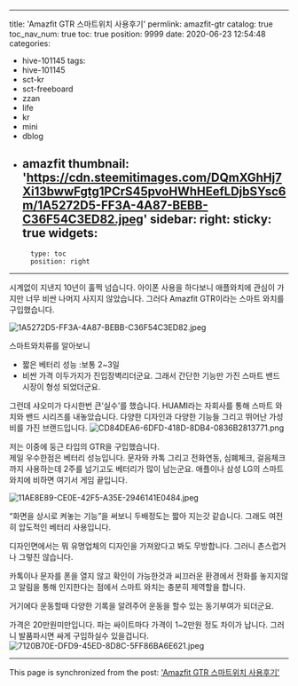 
---
title: 'Amazfit GTR 스마트위치 사용후기'
permlink: amazfit-gtr
catalog: true
toc_nav_num: true
toc: true
position: 9999
date: 2020-06-23 12:54:48
categories:
- hive-101145
tags:
- hive-101145
- sct-kr
- sct-freeboard
- zzan
- life
- kr
- mini
- dblog
- amazfit
thumbnail: 'https://cdn.steemitimages.com/DQmXGhHj7Xi13bwwFgtg1PCrS45pvoHWhHEefLDjbSYsc6m/1A5272D5-FF3A-4A87-BEBB-C36F54C3ED82.jpeg'
sidebar:
    right:
        sticky: true
widgets:
    -
        type: toc
        position: right
---


시계없이 지낸지 10년이 훌쩍 넘습니다.  아이폰 사용을 하다보니 애플와치에 관심이 가지만 너무 비싼 나머지 사지지 않았습니다. 그러다 Amazfit GTR이라는 스마트 와치를 구입했습니다. 

![1A5272D5-FF3A-4A87-BEBB-C36F54C3ED82.jpeg](https://cdn.steemitimages.com/DQmXGhHj7Xi13bwwFgtg1PCrS45pvoHWhHEefLDjbSYsc6m/1A5272D5-FF3A-4A87-BEBB-C36F54C3ED82.jpeg)

스마트와치류를 알아보니
- 짧은 베터리 성능 :보통 2~3일
- 비싼 가격
이두가지가 진입장벽리더군요. 
그래서 간단한 기능만 가진 스마트 밴드 시장이 형성 되었더군요.  

그런데 샤오미가 다시한번 큰’실수’를 했습니다.  HUAMI라는 자회사를 통해 스마트 와치와 밴드 시리즈를 내놓았습니다. 다양한 디자인과 다양한 기능들 그리고 뛰어난 가성비를 가진 브랜드입니다. 
![CD84DEA6-6DFD-418D-8DB4-0836B2813771.png](https://cdn.steemitimages.com/DQmbUNEhnxficngjcBnmVpzC8UBavv4UG88BseEtaKjebLg/CD84DEA6-6DFD-418D-8DB4-0836B2813771.png)

저는 이중에 둥근 타입의 GTR을 구입했습니다.  
제일 우수한점은 베터리 성능입니다. 
문자와 카톡 그리고 전화연동, 심폐체크, 걸음체크까지 사용하는데 2주를 넘기고도 베터리가 많이 남는군요. 
애플이나 삼성 LG의 스마트 와치에 비하면 여기서 게임 끝입니다.  

![11AE8E89-CE0E-42F5-A35E-2946141E0484.jpeg](https://cdn.steemitimages.com/DQme4jFrf8qiP6AEgRJy9Qn9sYPmREBTQGZHtrkwcMgrEka/11AE8E89-CE0E-42F5-A35E-2946141E0484.jpeg)

“화면을 상시로 켜놓는 기능”을 써보니 두배정도는 짧아 지는갓 같습니다.  그래도 여전히 압도적인 베터리 사용입니다. 

디자인면에서는 뭐 유명업체의 디자인을 가져왔다고 봐도 무방합니다.  그러니 촌스럽거나 그렇진 않습니다. 

카톡이나 문자를 폰을 열지 않고 확인이 가능한것과 씨끄러운 환경에서 전화를 놓지지않고 알림을 통해 인지한다는 점에서 스마트 와치는 충분히 제역할을 합니다.  

거기에다 운동할때 다양한 기록을 알려주어 운동을 할수 있는 동기부여가 되더군요. 

가격은 20만원미만입니다.  파는 싸이트마다 가격이 1~2만원 정도 차이가 납니다.  그러니 발품파시면 싸게 구입하실수 있을겁니다. 
![7120B70E-DFD9-45ED-8D8C-5FF86BA6E621.jpeg](https://cdn.steemitimages.com/DQmQfGSKPrkZDZqq5CQDzHJhfVZty93Wuo1YnB2u2EKQH6z/7120B70E-DFD9-45ED-8D8C-5FF86BA6E621.jpeg)

- - -

This page is synchronized from the post: ['Amazfit GTR 스마트위치 사용후기'](https://steemit.com/@kingbit/amazfit-gtr)
